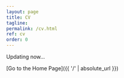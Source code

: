 ```yaml
---
layout: page
title: CV
tagline: 
permalink: /cv.html
ref: cv
order: 0
---
```


Updating now...


[Go to the Home Page]({{ '/' | absolute_url }})
